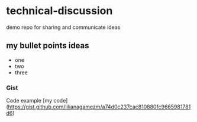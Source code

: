 # technical-discussion
demo repo for sharing and communicate ideas
## my bullet points ideas
* one
* two
* three
### Gist
Code example [my code] (https://gist.github.com/lilianagamezm/a74d0c237cac810880fc9665981781d6)
